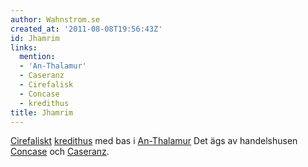 ```yaml
---
author: Wahnstrom.se
created_at: '2011-08-08T19:56:43Z'
id: Jhamrim
links:
  mention:
  - 'An-Thalamur'
  - Caseranz
  - Cirefalisk
  - Concase
  - kredithus
title: Jhamrim
---
```


[Cirefaliskt][] [kredithus] med bas i [An-Thalamur] Det ägs av handelshusen [Concase] och
[Caseranz].

  [Cirefaliskt]: Cirefalisk
  [kredithus]: kredithus
  [An-Thalamur]: An-Thalamur
  [Concase]: Concase
  [Caseranz]: Caseranz